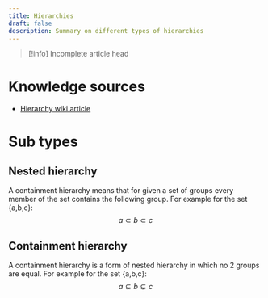 ```yaml
---
title: Hierarchies
draft: false
description: Summary on different types of hierarchies
---
```

> [!info] Incomplete article head
# Knowledge sources
* [Hierarchy wiki article](https://en.wikipedia.org/wiki/Hierarchy)

# Sub types
## Nested hierarchy
A containment hierarchy means that for given a set of groups every member of the set contains the following group.
For example for the set {a,b,c}:
$$
a \subset{b} \subset{c}
$$
## Containment hierarchy
A containment hierarchy is a form of nested hierarchy in which no 2 groups are equal.
For example for the set {a,b,c}:
$$
a \subsetneq{b} \subsetneq{c}
$$